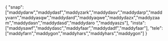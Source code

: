 {
  "snap":  ["maddydarw","maddydasf","maddyzark","maddydasv","maddydarp","maddyvarn","maddyasqw","maddydard","maddyaqwe","maddydazx","maddyzaam","maddydasn","maddydasd","maddydaro ","maddyaszs"],
  "insta": ["maddysawf","maddydasc","maddyfaar","maddydadf","maddyfaar"],
  "tele":  ["maddyfarn","maddygon","maddyhars","maddyhars","maddygon"]
}
